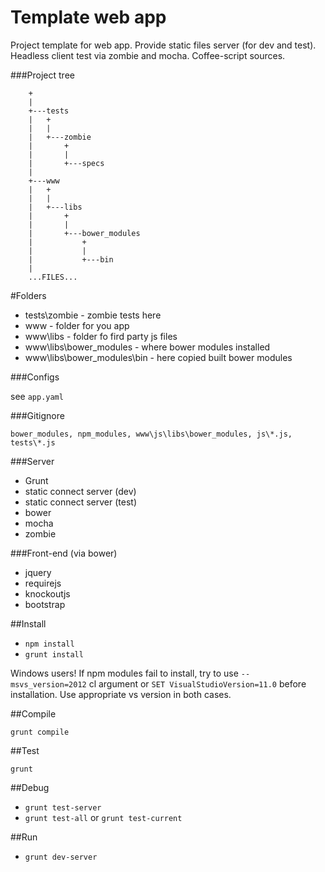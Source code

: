 Template web app
================

Project template for web app.
Provide static files server (for dev and test).
Headless client test via zombie and mocha.
Coffee-script sources.

###Project tree

```shell
    +
    |
    +---tests
    |   +
    |   |
    |   +---zombie
    |       +
    |       |
    |       +---specs
    |
    +---www
    |   +
    |   |
    |   +---libs
    |       +
    |       |
    |       +---bower_modules
    |           +
    |           |
    |           +---bin
    |
    ...FILES...

```

#Folders

+ tests\zombie - zombie tests here
+ www - folder for you app
+ www\libs - folder fo fird party js files
+ www\libs\bower_modules - where bower modules installed
+ www\libs\bower_modules\bin - here copied built bower modules

###Configs

see `app.yaml`

###Gitignore

`bower_modules, npm_modules, www\js\libs\bower_modules, js\*.js, tests\*.js`

###Server

+ Grunt
+ static connect server (dev)
+ static connect server (test)
+ bower
+ mocha
+ zombie

###Front-end (via bower)

+ jquery
+ requirejs
+ knockoutjs
+ bootstrap

##Install

+ `npm install`
+ `grunt install`

Windows users! If npm modules fail to install, try to use  `--msvs_version=2012` cl argument or `SET VisualStudioVersion=11.0` before installation.
Use appropriate vs version in both cases.

##Compile

`grunt compile`

##Test

`grunt`

##Debug

+ `grunt test-server`
+ `grunt test-all` or `grunt test-current`

##Run

+ `grunt dev-server`